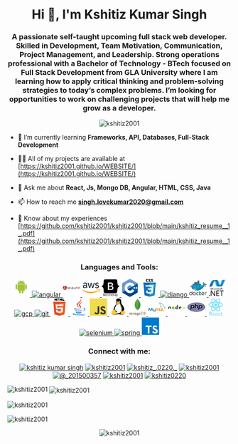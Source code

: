 <h1 align="center">Hi 👋, I'm Kshitiz Kumar Singh</h1>
<h3 align="center">A passionate self-taught upcoming full stack web developer. Skilled in Development, Team Motivation, Communication, Project Management, and Leadership. Strong operations professional with a Bachelor of Technology - BTech focused on Full Stack Development from GLA University where I am learning how to apply critical thinking and problem-solving strategies to today’s complex problems. I’m looking for opportunities to work on challenging projects that will help me grow as a developer.</h3>

<p align="center"> <img src="https://github-profile-trophy.vercel.app/?username=kshitiz2001" alt="kshitiz2001" /></a> </p>

- 🌱 I’m currently learning **Frameworks, API, Databases, Full-Stack Development**

- 👨‍💻 All of my projects are available at [https://kshitiz2001.github.io/WEBSITE/](https://kshitiz2001.github.io/WEBSITE/)

- 💬 Ask me about **React, Js, Mongo DB, Angular, HTML, CSS, Java**

- 📫 How to reach me **singh.lovekumar2020@gmail.com**

- 📄 Know about my experiences [https://github.com/kshitiz2001/kshitiz2001/blob/main/kshitiz_resume__1_.pdf](https://github.com/kshitiz2001/kshitiz2001/blob/main/kshitiz_resume__1_.pdf)

<h3 align="center">Languages and Tools:</h3>
<p align="center"> <a href="https://developer.android.com" target="_blank" rel="noreferrer"> <img src="https://raw.githubusercontent.com/devicons/devicon/master/icons/android/android-original-wordmark.svg" alt="android" width="40" height="40"/> </a> <a href="https://angular.io" target="_blank" rel="noreferrer"> <img src="https://angular.io/assets/images/logos/angular/angular.svg" alt="angular" width="40" height="40"/> </a> <a href="https://angular.io" target="_blank" rel="noreferrer"> <img src="https://raw.githubusercontent.com/devicons/devicon/master/icons/angularjs/angularjs-original-wordmark.svg" alt="angularjs" width="40" height="40"/> </a> <a href="https://aws.amazon.com" target="_blank" rel="noreferrer"> <img src="https://raw.githubusercontent.com/devicons/devicon/master/icons/amazonwebservices/amazonwebservices-original-wordmark.svg" alt="aws" width="40" height="40"/> </a> <a href="https://getbootstrap.com" target="_blank" rel="noreferrer"> <img src="https://raw.githubusercontent.com/devicons/devicon/master/icons/bootstrap/bootstrap-plain-wordmark.svg" alt="bootstrap" width="40" height="40"/> </a> <a href="https://www.w3schools.com/cpp/" target="_blank" rel="noreferrer"> <img src="https://raw.githubusercontent.com/devicons/devicon/master/icons/cplusplus/cplusplus-original.svg" alt="cplusplus" width="40" height="40"/> </a> <a href="https://www.w3schools.com/css/" target="_blank" rel="noreferrer"> <img src="https://raw.githubusercontent.com/devicons/devicon/master/icons/css3/css3-original-wordmark.svg" alt="css3" width="40" height="40"/> </a> <a href="https://www.djangoproject.com/" target="_blank" rel="noreferrer"> <img src="https://cdn.worldvectorlogo.com/logos/django.svg" alt="django" width="40" height="40"/> </a> <a href="https://www.docker.com/" target="_blank" rel="noreferrer"> <img src="https://raw.githubusercontent.com/devicons/devicon/master/icons/docker/docker-original-wordmark.svg" alt="docker" width="40" height="40"/> </a> <a href="https://dotnet.microsoft.com/" target="_blank" rel="noreferrer"> <img src="https://raw.githubusercontent.com/devicons/devicon/master/icons/dot-net/dot-net-original-wordmark.svg" alt="dotnet" width="40" height="40"/> </a> <a href="https://cloud.google.com" target="_blank" rel="noreferrer"> <img src="https://www.vectorlogo.zone/logos/google_cloud/google_cloud-icon.svg" alt="gcp" width="40" height="40"/> </a> <a href="https://git-scm.com/" target="_blank" rel="noreferrer"> <img src="https://www.vectorlogo.zone/logos/git-scm/git-scm-icon.svg" alt="git" width="40" height="40"/> </a> <a href="https://www.w3.org/html/" target="_blank" rel="noreferrer"> <img src="https://raw.githubusercontent.com/devicons/devicon/master/icons/html5/html5-original-wordmark.svg" alt="html5" width="40" height="40"/> </a> <a href="https://www.java.com" target="_blank" rel="noreferrer"> <img src="https://raw.githubusercontent.com/devicons/devicon/master/icons/java/java-original.svg" alt="java" width="40" height="40"/> </a> <a href="https://developer.mozilla.org/en-US/docs/Web/JavaScript" target="_blank" rel="noreferrer"> <img src="https://raw.githubusercontent.com/devicons/devicon/master/icons/javascript/javascript-original.svg" alt="javascript" width="40" height="40"/> </a> <a href="https://www.linux.org/" target="_blank" rel="noreferrer"> <img src="https://raw.githubusercontent.com/devicons/devicon/master/icons/linux/linux-original.svg" alt="linux" width="40" height="40"/> </a> <a href="https://www.mongodb.com/" target="_blank" rel="noreferrer"> <img src="https://raw.githubusercontent.com/devicons/devicon/master/icons/mongodb/mongodb-original-wordmark.svg" alt="mongodb" width="40" height="40"/> </a> <a href="https://www.mysql.com/" target="_blank" rel="noreferrer"> <img src="https://raw.githubusercontent.com/devicons/devicon/master/icons/mysql/mysql-original-wordmark.svg" alt="mysql" width="40" height="40"/> </a> <a href="https://nodejs.org" target="_blank" rel="noreferrer"> <img src="https://raw.githubusercontent.com/devicons/devicon/master/icons/nodejs/nodejs-original-wordmark.svg" alt="nodejs" width="40" height="40"/> </a> <a href="https://www.php.net" target="_blank" rel="noreferrer"> <img src="https://raw.githubusercontent.com/devicons/devicon/master/icons/php/php-original.svg" alt="php" width="40" height="40"/> </a> <a href="https://reactjs.org/" target="_blank" rel="noreferrer"> <img src="https://raw.githubusercontent.com/devicons/devicon/master/icons/react/react-original-wordmark.svg" alt="react" width="40" height="40"/> </a> <a href="https://www.selenium.dev" target="_blank" rel="noreferrer"> <img src="https://raw.githubusercontent.com/detain/svg-logos/780f25886640cef088af994181646db2f6b1a3f8/svg/selenium-logo.svg" alt="selenium" width="40" height="40"/> </a> <a href="https://spring.io/" target="_blank" rel="noreferrer"> <img src="https://www.vectorlogo.zone/logos/springio/springio-icon.svg" alt="spring" width="40" height="40"/> </a> <a href="https://www.typescriptlang.org/" target="_blank" rel="noreferrer"> <img src="https://raw.githubusercontent.com/devicons/devicon/master/icons/typescript/typescript-original.svg" alt="typescript" width="40" height="40"/> </a> </p>

<h3 align="center">Connect with me:</h3>
<p align="center">
<a href="https://dev.to/kshitiz kumar singh" target="blank"><img align="center" src="https://raw.githubusercontent.com/rahuldkjain/github-profile-readme-generator/master/src/images/icons/Social/devto.svg" alt="kshitiz kumar singh" height="30" width="40" /></a>
<a href="https://linkedin.com/in/kshitiz2001" target="blank"><img align="center" src="https://raw.githubusercontent.com/rahuldkjain/github-profile-readme-generator/master/src/images/icons/Social/linked-in-alt.svg" alt="kshitiz2001" height="30" width="40" /></a>
<a href="https://instagram.com/kshitiz_.0220._" target="blank"><img align="center" src="https://raw.githubusercontent.com/rahuldkjain/github-profile-readme-generator/master/src/images/icons/Social/instagram.svg" alt="kshitiz_.0220._" height="30" width="40" /></a>
<a href="https://www.codechef.com/users/kshitiz2001" target="blank"><img align="center" src="https://cdn.jsdelivr.net/npm/simple-icons@3.1.0/icons/codechef.svg" alt="kshitiz2001" height="30" width="40" /></a>
<a href="https://www.hackerrank.com/@_201500357" target="blank"><img align="center" src="https://raw.githubusercontent.com/rahuldkjain/github-profile-readme-generator/master/src/images/icons/Social/hackerrank.svg" alt="@_201500357" height="30" width="40" /></a>
<a href="https://codeforces.com/profile/kshitiz2001" target="blank"><img align="center" src="https://raw.githubusercontent.com/rahuldkjain/github-profile-readme-generator/master/src/images/icons/Social/codeforces.svg" alt="kshitiz2001" height="30" width="40" /></a>
<a href="https://www.leetcode.com/kshitiz0220" target="blank"><img align="center" src="https://raw.githubusercontent.com/rahuldkjain/github-profile-readme-generator/master/src/images/icons/Social/leet-code.svg" alt="kshitiz0220" height="30" width="40" /></a>
</p>
<p><img align="left" src="https://github-readme-stats.vercel.app/api/top-langs?username=kshitiz2001&show_icons=true&locale=en&layout=compact" alt="kshitiz2001" /></p>

<p>&nbsp;<img align="center" src="https://github-readme-stats.vercel.app/api?username=kshitiz2001&show_icons=true&locale=en" alt="kshitiz2001" /></p>

<p><img align="center" src="https://github-readme-streak-stats.herokuapp.com/?user=kshitiz2001&" alt="kshitiz2001" ></p>
<p><img align="center" src="https://holopin.me/kshitiz2001" alt="kshitiz2001" ></p>
<p align="center"> <img src="https://komarev.com/ghpvc/?username=kshitiz2001&label=Profile%20views&color=0e75b6&style=flat" alt="kshitiz2001" /> </p>
